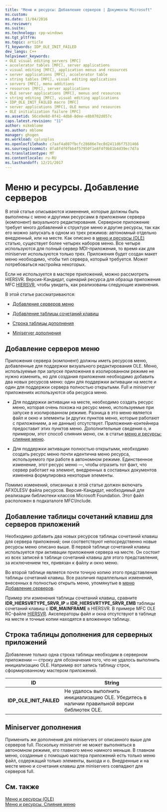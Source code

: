 ```yaml
---
title: "Меню и ресурсы: Добавление серверов | Документы Microsoft"
ms.custom: 
ms.date: 11/04/2016
ms.reviewer: 
ms.suite: 
ms.technology: cpp-windows
ms.tgt_pltfrm: 
ms.topic: article
f1_keywords: IDP_OLE_INIT_FAILED
dev_langs: C++
helpviewer_keywords:
- OLE visual editing servers [MFC]
- accelerator tables [MFC], server applications
- visual editing [MFC], application menus and resources
- server applications [MFC], accelerator table
- string tables [MFC], visual editing applications
- servers [MFC], menu additions
- resources [MFC], server applications
- OLE server applications [MFC], menus and resources
- string editing [MFC], visual editing applications
- IDP_OLE_INIT_FAILED macro [MFC]
- server applications [MFC], OLE menus and resources
- OLE initialization failure [MFC]
ms.assetid: 56ce9e8d-8f41-4db8-8dee-e8b0702d057c
caps.latest.revision: "11"
author: mikeblome
ms.author: mblome
manager: ghogen
ms.workload: cplusplus
ms.openlocfilehash: c7aaf4a087fbcfc28686e7ec8d2411d6f7531466
ms.sourcegitcommit: 8fa8fdf0fbb4f57950f1e8f4f9b81b4d39ec7d7a
ms.translationtype: MT
ms.contentlocale: ru-RU
ms.lasthandoff: 12/21/2017
---
```

# <a name="menus-and-resources-server-additions"></a>Меню и ресурсы. Добавление серверов
В этой статье описываются изменения, которые должны быть выполнены с меню и другими ресурсами в приложении сервера (компонент) визуального редактирования. Серверное приложение требует много добавлений к структуре меню и другие ресурсы, так как его можно запускать в одном из трех режимов: автономный отдельно внедренный, или на месте. Как описано в [меню и ресурсы (OLE)](../mfc/menus-and-resources-ole.md) статью, существует более четырех наборов меню. Все четыре используются для полный сервер MDI-приложения, то время как для miniserver используются только трех. Приложения будет создан макет меню необходимо, чтобы тип сервера, который требуется. Может потребоваться настройка некоторых.  
  
 Если не используется в мастере приложений, можно рассмотреть HIERSVR. Версия-Кандидат, сценарий ресурса для образца приложения MFC [HIERSVR](../visual-cpp-samples.md), чтобы увидеть, как реализованы следующие изменения.  
  
 В этой статье рассматриваются:  
  
-   [Добавление серверов меню](#_core_server_menu_additions)  
  
-   [Добавление таблицы сочетаний клавиш](#_core_server_application_accelerator_table_additions)  
  
-   [Строка таблицы дополнения](../mfc/menus-and-resources-container-additions.md)  
  
-   [Miniserver дополнения](#_core_mini.2d.server_additions)  
  
##  <a name="_core_server_menu_additions"></a>Добавление серверов меню  
 Приложения сервера (компонент) должны иметь ресурсов меню, добавленные для поддержки визуального редактирования OLE. Меню, используемые при запуске приложения в изолированном режиме не нужно изменить, но для создания приложения необходимо добавить два новых ресурсов меню: один для поддержки активации на месте и один для поддержки сервера полностью открытыми. Full и miniserver приложениях используются оба ресурса меню.  
  
-   Для поддержки активации на месте, необходимо создать ресурс меню, которая очень похожа на ресурс меню, используемые при запуске в изолированном режиме. Разница в это меню является файл и окно и элементы (и других пунктов меню, которые работают с приложением, а не данные) отсутствует. Приложения-контейнера предоставит этих пунктов меню. Дополнительные сведения о, и примером, этот способ слияния меню, см. в статье [меню и ресурсы: слияние меню](../mfc/menus-and-resources-menu-merging.md).  
  
-   Для поддержки активации полностью открытыми, необходимо создать ресурс меню почти идентична меню ресурса, используемого при работе в автономном режиме. Единственное изменение, этот ресурс меню —, чтобы отразить тот факт, что сервер работает на элемент, внедренных в составных документов изменена формулировка некоторые элементы.  
  
 Помимо изменений, описанных в этой статье должен включать AFXOLESV файла ресурсов. Версия-Кандидат, необходимый для реализации библиотеки классов Microsoft Foundation. Этот файл расположен в подкаталоге MFC\Include.  
  
##  <a name="_core_server_application_accelerator_table_additions"></a>Добавление таблицы сочетаний клавиш для серверов приложений  
 Необходимо добавить два новых ресурсов таблицы сочетаний клавиш для сервера приложений; они соответствуют непосредственно новые ресурсы меню описано выше. В первой таблице сочетаний клавиш используется при активации приложения сервера на месте. Он состоит из всех записей в таблице сочетаний клавиш для этого представления, за исключением тех, привязан к файлу и окно меню.  
  
 Во второй таблице является почти точную копию этого представления таблицы сочетаний клавиш. Все различия параллельных изменений, внесенных в полностью открыть меню, упомянутые в [меню Добавление серверов](#_core_server_menu_additions).  
  
 Пример эти изменения таблицы сочетаний клавиш, сравните **IDR_HIERSVRTYPE_SRVR_IP** и **IDR_HIERSVRTYPE_SRVR_EMB** таблицы сочетаний клавиш с **IDR_MAINFRAME** в HIERSVR. В примере MFC OLE RC-файле [HIERSVR](../visual-cpp-samples.md). Акселераторы файл и окна отсутствуют в таблице на месте и точные копии находятся в вложенную таблицу.  
  
##  <a name="_core_string_table_additions_for_server_applications"></a>Строка таблицы дополнения для серверных приложений  
 Добавление только одна строка таблицы необходим в серверном приложении — строку для обозначения того, что не удалось выполнить инициализацию OLE. Например вот запись таблицу строк, сформированному мастером приложений.  
  
|ID|String|  
|--------|------------|  
|**IDP_OLE_INIT_FAILED**|Не удалось выполнить инициализацию OLE. Убедитесь в наличии правильной версии библиотек OLE.|  
  
##  <a name="_core_mini.2d.server_additions"></a>Miniserver дополнения  
 Применить же дополнения для miniservers от описанного выше для серверов full. Поскольку miniserver не может выполняться в автономном режиме, его главного меню намного меньше. В главном меню, созданные с помощью мастера приложений есть только меню файл, содержащий только элементы, выхода и о. Внедренные и на месте меню и сочетания клавиш для miniservers совпадают для серверов full.  
  
## <a name="see-also"></a>См. также  
 [Меню и ресурсы (OLE)](../mfc/menus-and-resources-ole.md)   
 [Меню и ресурсы. Слияние меню](../mfc/menus-and-resources-menu-merging.md)

